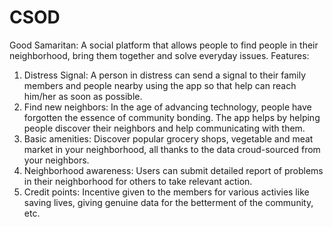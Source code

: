 # CSOD
Good Samaritan: A social platform that allows people to find people in their neighborhood, bring them together and solve everyday issues.
Features:
1. Distress Signal: A person in distress can send a signal to their family members and people nearby using the app so that help can reach him/her as soon as possible.
2. Find new neighbors: In the age of advancing technology, people have forgotten the essence of community bonding. The app helps by helping people discover their neighbors and help communicating with them.
3. Basic amenities: Discover popular grocery shops, vegetable and meat market in your neighborhood, all thanks to the data croud-sourced from your neighbors.
4. Neighborhood awareness: Users can submit detailed report of problems in their neighborhood for others to take relevant action.
5. Credit points: Incentive given to the members for various activies like saving lives, giving genuine data for the betterment of the community, etc.
